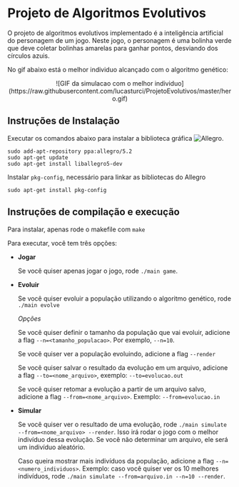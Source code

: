 # Projeto de Algoritmos Evolutivos

O projeto de algoritmos evolutivos implementado é a inteligência artificial do personagem de um jogo. Neste jogo, o personagem é uma bolinha verde que deve coletar bolinhas amarelas para ganhar pontos, desviando dos círculos azuis.

No gif abaixo está o melhor individuo alcançado com o algoritmo genético:

<center> ![GIF da simulacao com o melhor individuo](https://raw.githubusercontent.com/lucasturci/ProjetoEvolutivos/master/hero.gif) </center>


## Instruções de Instalação

Executar os comandos abaixo para instalar a biblioteca gráfica ![Allegro](https://github.com/liballeg/allegro_wiki/wiki).

```
sudo add-apt-repository ppa:allegro/5.2
sudo apt-get update
sudo apt-get install liballegro5-dev
```

Instalar `pkg-config`, necessário para linkar as bibliotecas do Allegro
```
sudo apt-get install pkg-config
```

## Instruções de compilação e execução

Para instalar, apenas rode o makefile com
```make```

Para executar, você tem três opções:

- **Jogar**

    Se você quiser apenas jogar o jogo, rode `./main game`. 

- **Evoluir**

    Se você quiser evoluir a população utilizando o algoritmo genético, rode `./main evolve`

    *Opções*

    Se você quiser definir o tamanho da população que vai evoluir, adicione a flag `--n=<tamanho_populacao>`. Por exemplo, `--n=10`.
    
    Se você quiser ver a população evoluindo, adicione a flag `--render`

    Se você quiser salvar o resultado da evolução em um arquivo, adicione a flag `--to=<nome_arquivo>`, exemplo: `--to=evolucao.out`

    Se você quiser retomar a evolução a partir de um arquivo salvo, adicione a flag `--from=<nome_arquivo>`. Exemplo: `--from=evolucao.in`

- **Simular**

    Se você quiser ver o resultado de uma evolução, rode `./main simulate --from=<nome_arquivo> --render`.
    Isso irá rodar o jogo com o melhor indivíduo dessa evolução. Se você não determinar um arquivo, ele será um indivíduo aleatório.

    Caso queira mostrar mais indivíduos da população, adicione a flag `--n=<numero_individuos>`. Exemplo: caso você quiser ver os 10 melhores indivíduos, rode `./main simulate --from=arquivo.in --n=10 --render`.
    

